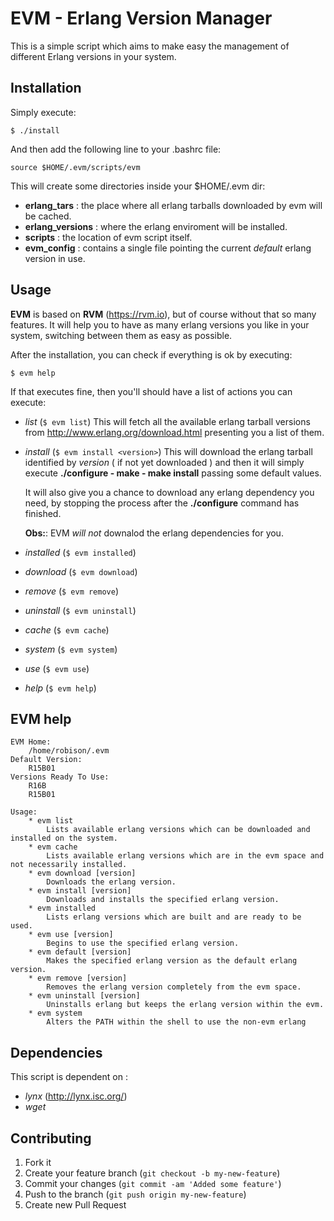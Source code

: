 # EVM - Erlang Version Manager

This is a simple script which aims to make easy the management of different Erlang versions in your system.

## Installation

Simply execute:

    $ ./install

And then add the following line to your .bashrc file:

    source $HOME/.evm/scripts/evm

This will create some directories inside your $HOME/.evm dir:

- **erlang_tars** : the place where all erlang tarballs downloaded by evm will be cached.
- **erlang_versions** : where the erlang enviroment will be installed.
- **scripts** : the location of evm script itself.
- **evm_config** : contains a single file pointing the current _default_ erlang version in use.

## Usage

**EVM** is based on **RVM** (<https://rvm.io>), but of course without that so many features.
It will help you to have as many erlang versions you like in your system, switching between them as easy as possible.

After the installation, you can check if everything is ok by executing:

    $ evm help

If that executes fine, then you'll should have a list of actions you can execute:

- *list* (`$ evm list`)
    This will fetch all the available erlang tarball versions from <http://www.erlang.org/download.html> presenting you a list of them.

- *install* (`$ evm install <version>`)
    This will download the erlang tarball identified by *version* ( if not yet downloaded ) and then it will simply execute **./configure - make - make install** passing some default values.

    It will also give you a chance to download any erlang dependency you need, by stopping the process after the **./configure** command has finished.

    **Obs:**: EVM *will not* downalod the erlang dependencies for you.

- *installed* (`$ evm installed`)
- *download* (`$ evm download`)
- *remove* (`$ evm remove`)
- *uninstall* (`$ evm uninstall`)
- *cache* (`$ evm cache`)
- *system* (`$ evm system`)
- *use* (`$ evm use`)
- *help* (`$ evm help`)

## EVM help

    EVM Home: 
        /home/robison/.evm
    Default Version:
        R15B01
    Versions Ready To Use: 
        R16B
        R15B01

    Usage:
        * evm list
            Lists available erlang versions which can be downloaded and installed on the system.
        * evm cache
            Lists available erlang versions which are in the evm space and not necessarily installed.
        * evm download [version]
            Downloads the erlang version.
        * evm install [version]
            Downloads and installs the specified erlang version.
        * evm installed
            Lists erlang versions which are built and are ready to be used.
        * evm use [version]
            Begins to use the specified erlang version.
        * evm default [version]
            Makes the specified erlang version as the default erlang version.
        * evm remove [version]
            Removes the erlang version completely from the evm space.
        * evm uninstall [version]
            Uninstalls erlang but keeps the erlang version within the evm.
        * evm system
            Alters the PATH within the shell to use the non-evm erlang


## Dependencies

This script is dependent on :

- *lynx* (<http://lynx.isc.org/>)
- *wget*

## Contributing

1. Fork it
2. Create your feature branch (`git checkout -b my-new-feature`)
3. Commit your changes (`git commit -am 'Added some feature'`)
4. Push to the branch (`git push origin my-new-feature`)
5. Create new Pull Request
